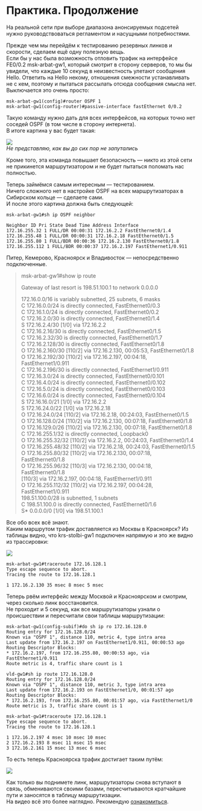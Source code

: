 # Практика. Продолжение

На реальной сети при выборе диапазона анонсируемых подсетей нужно руководствоваться регламентом и насущными потребностями.

Прежде чем мы перейдём к тестированию резервных линков и скорости, сделаем ещё одну полезную вещь.  
Если бы у нас была возможность отловить трафик на интерфейсе FE0/0.2 msk-arbat-gw1, который смотрит в сторону серверов, то мы бы увидели, что каждые 10 секунд в неизвестность улетают сообщения Hello. Ответить на Hello некому, отношения смежности устанавливать не с кем, поэтому и пытаться рассылать отсюда сообщения смысла нет.  
Выключается это очень просто:

```text
msk-arbat-gw1(config)#router OSPF 1
msk-arbat-gw1(config-router)#passive-interface fastEthernet 0/0.2
```

Такую команду нужно дать для всех интерфейсов, на которых точно нет соседей OSPF \(в том числе в сторону интернета\).  
В итоге картина у вас будет такая:

![](http://img-fotki.yandex.ru/get/6423/83739833.1f/0_9da8b_920c7b5b_XL.jpg)  
_Не представляю, как вы до сих пор не запутались_

Кроме того, эта команда повышает безопасность — никто из этой сети не прикинется маршрутизатором и не будет пытаться поломать нас полностью.

Теперь займёмся самым интересным — тестированием.  
Ничего сложного нет в настройке OSPF на всех маршрутизаторах в Сибирском кольце — сделаете сами.  
И после этого картина должна быть следующей:

```text
msk-arbat-gw1#sh ip OSPF neighbor 

Neighbor ID Pri State Dead Time Address Interface
172.16.255.32 1 FULL/DR 00:00:31 172.16.2.2 FastEthernet0/1.4
172.16.255.48 1 FULL/DR 00:00:31 172.16.2.18 FastEthernet0/1.5
172.16.255.80 1 FULL/BDR 00:00:36 172.16.2.130 FastEthernet0/1.8
172.16.255.112 1 FULL/BDR 00:00:37 172.16.2.197 FastEthernet1/0.911
```

Питер, Кемерово, Красноярск и Владивосток — непосредственно подключенные.

> msk-arbat-gw1\#show ip route  
>   
> Gateway of last resort is 198.51.100.1 to network 0.0.0.0  
>   
> 172.16.0.0/16 is variably subnetted, 25 subnets, 6 masks  
> C 172.16.0.0/24 is directly connected, FastEthernet0/0.3  
> C 172.16.1.0/24 is directly connected, FastEthernet0/0.2  
> C 172.16.2.0/30 is directly connected, FastEthernet0/1.4  
> S 172.16.2.4/30 \[1/0\] via 172.16.2.2  
> C 172.16.2.16/30 is directly connected, FastEthernet0/1.5  
> C 172.16.2.32/30 is directly connected, FastEthernet0/1.7  
> C 172.16.2.128/30 is directly connected, FastEthernet0/1.8  
> O 172.16.2.160/30 \[110/2\] via 172.16.2.130, 00:05:53, FastEthernet0/1.8  
> O 172.16.2.192/30 \[110/2\] via 172.16.2.197, 00:04:18, FastEthernet1/0.911  
> C 172.16.2.196/30 is directly connected, FastEthernet1/0.911  
> C 172.16.3.0/24 is directly connected, FastEthernet0/0.101  
> C 172.16.4.0/24 is directly connected, FastEthernet0/0.102  
> C 172.16.5.0/24 is directly connected, FastEthernet0/0.103  
> C 172.16.6.0/24 is directly connected, FastEthernet0/0.104  
> S 172.16.16.0/21 \[1/0\] via 172.16.2.2  
> S 172.16.24.0/22 \[1/0\] via 172.16.2.18  
> O 172.16.24.0/24 \[110/2\] via 172.16.2.18, 00:24:03, FastEthernet0/1.5  
> O 172.16.128.0/24 \[110/2\] via 172.16.2.130, 00:07:18, FastEthernet0/1.8  
> O 172.16.129.0/26 \[110/2\] via 172.16.2.130, 00:07:18, FastEthernet0/1.8  
> C 172.16.255.1/32 is directly connected, Loopback0  
> O 172.16.255.32/32 \[110/2\] via 172.16.2.2, 00:24:03, FastEthernet0/1.4  
> O 172.16.255.48/32 \[110/2\] via 172.16.2.18, 00:24:03, FastEthernet0/1.5  
> O 172.16.255.80/32 \[110/2\] via 172.16.2.130, 00:07:18, FastEthernet0/1.8  
> O 172.16.255.96/32 \[110/3\] via 172.16.2.130, 00:04:18, FastEthernet0/1.8  
> \[110/3\] via 172.16.2.197, 00:04:18, FastEthernet1/0.911  
> O 172.16.255.112/32 \[110/2\] via 172.16.2.197, 00:04:28, FastEthernet1/0.911  
> 198.51.100.0/28 is subnetted, 1 subnets  
> C 198.51.100.0 is directly connected, FastEthernet0/1.6  
> S\* 0.0.0.0/0 \[1/0\] via 198.51.100.1

Все обо всех всё знают.  
Каким маршрутом трафик доставляется из Москвы в Красноярск? Из таблицы видно, что krs-stolbi-gw1 подключен напрямую и это же видно из трассировки:

![](http://img-fotki.yandex.ru/get/6511/83739833.1f/0_9c868_9702fcf4_XL.jpg)

```text
msk-arbat-gw1#traceroute 172.16.128.1
Type escape sequence to abort.
Tracing the route to 172.16.128.1

1 172.16.2.130 35 msec 8 msec 5 msec
```

Теперь рвём интерфейс между Москвой и Красноярском и смотрим, через сколько линк восстановится.  
Не проходит и 5 секунд, как все маршрутизаторы узнали о происшествии и пересчитали свои таблицы маршрутизации:

```text
msk-arbat-gw1(config-subif)#do sh ip ro 172.16.128.0
Routing entry for 172.16.128.0/24
Known via "OSPF 1", distance 110, metric 4, type intra area
Last update from 172.16.2.197 on FastEthernet1/0.911, 00:00:53 ago
Routing Descriptor Blocks:
* 172.16.2.197, from 172.16.255.80, 00:00:53 ago, via FastEthernet1/0.911
Route metric is 4, traffic share count is 1

vld-gw1#sh ip route 172.16.128.0
Routing entry for 172.16.128.0/24
Known via "OSPF 1", distance 110, metric 3, type intra area
Last update from 172.16.2.193 on FastEthernet1/0, 00:01:57 ago
Routing Descriptor Blocks:
* 172.16.2.193, from 172.16.255.80, 00:01:57 ago, via FastEthernet1/0
Route metric is 3, traffic share count is 1

msk-arbat-gw1#traceroute 172.16.128.1
Type escape sequence to abort.
Tracing the route to 172.16.128.1

1 172.16.2.197 4 msec 10 msec 10 msec 
2 172.16.2.193 8 msec 11 msec 15 msec 
3 172.16.2.161 15 msec 13 msec 6 msec
```

То есть теперь Красноярска трафик достигает таким путём:

![](http://img-fotki.yandex.ru/get/6613/83739833.1f/0_9c869_7d771721_XL.jpg)

Как только вы поднимете линк, маршрутизаторы снова вступают в связь, обмениваются своими базами, пересчитываются кратчайшие пути и заносятся в таблицу маршрутизации.  
На видео всё это более наглядно. Рекомендую [ознакомиться](http://www.youtube.com/watch?v=8zxdW6ag8Us).

